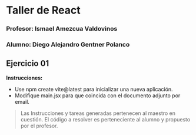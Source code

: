 # Taller de React

### Profesor: Ismael Amezcua Valdovinos

### Alumno: Diego Alejandro Gentner Polanco

## Ejercicio 01

**Instrucciones:**

- Use npm create vite@latest para inicializar una nueva aplicación.
- Modifique main.jsx para que coincida con el documento adjunto por email.

> Las Instrucciones y tareas generadas pertenecen al maestro en cuestión. El código a resolver es perteneciente al alumno y propuesto por el profesor.